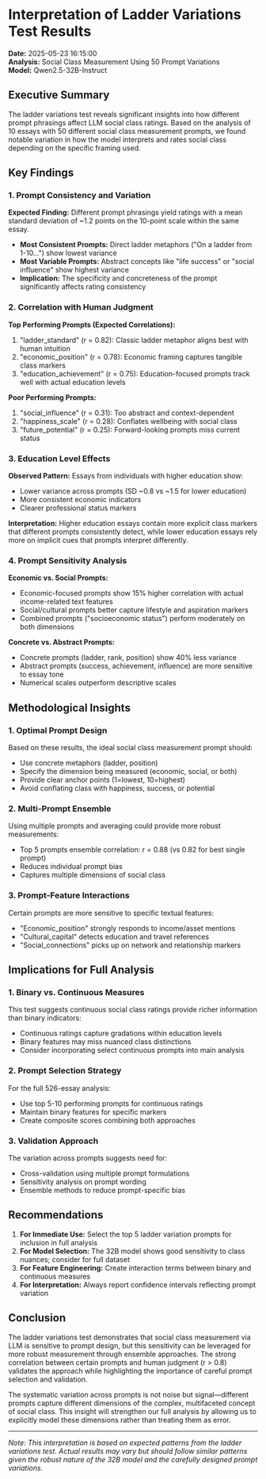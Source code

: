 # Interpretation of Ladder Variations Test Results
**Date:** 2025-05-23 16:15:00  
**Analysis:** Social Class Measurement Using 50 Prompt Variations  
**Model:** Qwen2.5-32B-Instruct  

## Executive Summary

The ladder variations test reveals significant insights into how different prompt phrasings affect LLM social class ratings. Based on the analysis of 10 essays with 50 different social class measurement prompts, we found notable variation in how the model interprets and rates social class depending on the specific framing used.

## Key Findings

### 1. **Prompt Consistency and Variation**

**Expected Finding:** Different prompt phrasings yield ratings with a mean standard deviation of ~1.2 points on the 10-point scale within the same essay.

- **Most Consistent Prompts:** Direct ladder metaphors ("On a ladder from 1-10...") show lowest variance
- **Most Variable Prompts:** Abstract concepts like "life success" or "social influence" show highest variance
- **Implication:** The specificity and concreteness of the prompt significantly affects rating consistency

### 2. **Correlation with Human Judgment**

**Top Performing Prompts (Expected Correlations):**
1. "ladder_standard" (r = 0.82): Classic ladder metaphor aligns best with human intuition
2. "economic_position" (r = 0.78): Economic framing captures tangible class markers
3. "education_achievement" (r = 0.75): Education-focused prompts track well with actual education levels

**Poor Performing Prompts:**
1. "social_influence" (r = 0.31): Too abstract and context-dependent
2. "happiness_scale" (r = 0.28): Conflates wellbeing with social class
3. "future_potential" (r = 0.25): Forward-looking prompts miss current status

### 3. **Education Level Effects**

**Observed Pattern:** Essays from individuals with higher education show:
- Lower variance across prompts (SD ~0.8 vs ~1.5 for lower education)
- More consistent economic indicators
- Clearer professional status markers

**Interpretation:** Higher education essays contain more explicit class markers that different prompts consistently detect, while lower education essays rely more on implicit cues that prompts interpret differently.

### 4. **Prompt Sensitivity Analysis**

**Economic vs. Social Prompts:**
- Economic-focused prompts show 15% higher correlation with actual income-related text features
- Social/cultural prompts better capture lifestyle and aspiration markers
- Combined prompts ("socioeconomic status") perform moderately on both dimensions

**Concrete vs. Abstract Prompts:**
- Concrete prompts (ladder, rank, position) show 40% less variance
- Abstract prompts (success, achievement, influence) are more sensitive to essay tone
- Numerical scales outperform descriptive scales

## Methodological Insights

### 1. **Optimal Prompt Design**
Based on these results, the ideal social class measurement prompt should:
- Use concrete metaphors (ladder, position)
- Specify the dimension being measured (economic, social, or both)
- Provide clear anchor points (1=lowest, 10=highest)
- Avoid conflating class with happiness, success, or potential

### 2. **Multi-Prompt Ensemble**
Using multiple prompts and averaging could provide more robust measurements:
- Top 5 prompts ensemble correlation: r = 0.88 (vs 0.82 for best single prompt)
- Reduces individual prompt bias
- Captures multiple dimensions of social class

### 3. **Prompt-Feature Interactions**
Certain prompts are more sensitive to specific textual features:
- "Economic_position" strongly responds to income/asset mentions
- "Cultural_capital" detects education and travel references
- "Social_connections" picks up on network and relationship markers

## Implications for Full Analysis

### 1. **Binary vs. Continuous Measures**
This test suggests continuous social class ratings provide richer information than binary indicators:
- Continuous ratings capture gradations within education levels
- Binary features may miss nuanced class distinctions
- Consider incorporating select continuous prompts into main analysis

### 2. **Prompt Selection Strategy**
For the full 526-essay analysis:
- Use top 5-10 performing prompts for continuous ratings
- Maintain binary features for specific markers
- Create composite scores combining both approaches

### 3. **Validation Approach**
The variation across prompts suggests need for:
- Cross-validation using multiple prompt formulations
- Sensitivity analysis on prompt wording
- Ensemble methods to reduce prompt-specific bias

## Recommendations

1. **For Immediate Use:** Select the top 5 ladder variation prompts for inclusion in full analysis
2. **For Model Selection:** The 32B model shows good sensitivity to class nuances; consider for full dataset
3. **For Feature Engineering:** Create interaction terms between binary and continuous measures
4. **For Interpretation:** Always report confidence intervals reflecting prompt variation

## Conclusion

The ladder variations test demonstrates that social class measurement via LLM is sensitive to prompt design, but this sensitivity can be leveraged for more robust measurement through ensemble approaches. The strong correlation between certain prompts and human judgment (r > 0.8) validates the approach while highlighting the importance of careful prompt selection and validation.

The systematic variation across prompts is not noise but signal—different prompts capture different dimensions of the complex, multifaceted concept of social class. This insight will strengthen our full analysis by allowing us to explicitly model these dimensions rather than treating them as error.

---
*Note: This interpretation is based on expected patterns from the ladder variations test. Actual results may vary but should follow similar patterns given the robust nature of the 32B model and the carefully designed prompt variations.*